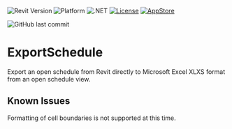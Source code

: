 ![Revit Version](https://img.shields.io/badge/Revit%20Version-2018_--_2023-blue.svg)
![Platform](https://img.shields.io/badge/Platform-Windows-blue.svg)
![.NET](https://img.shields.io/badge/.NET-4.6.1_--_4.8-blue.svg)
[![License](http://img.shields.io/:License-MIT-blue.svg)](http://opensource.org/licenses/MIT)
[![AppStore](https://img.shields.io/badge/Autodesk-AppStore-blue)](https://apps.autodesk.com/RVT/en/Detail/Index?id=145809310848075304&appLang=en&os=Win64)

![GitHub last commit](https://img.shields.io/github/last-commit/russgreen/ExportSchedule)

# ExportSchedule
Export an open schedule from Revit directly to Microsoft Excel XLXS format from an open schedule view.

## Known Issues
Formatting of cell boundaries is not supported at this time.
